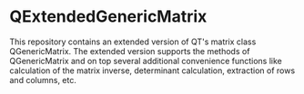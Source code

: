 # QExtendedGenericMatrix
This repository contains an extended version of QT's matrix class QGenericMatrix. The extended version supports the methods of QGenericMatrix and on top several additional convenience functions like calculation of the matrix inverse, determinant calculation, extraction of rows and columns, etc.
